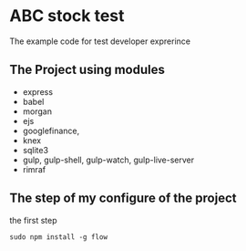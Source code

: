 # ABC stock test
The example code for test developer exprerince

## The Project using modules
- express
- babel
- morgan
- ejs
- googlefinance,
- knex 
- sqlite3
- gulp, gulp-shell, gulp-watch, gulp-live-server
- rimraf

## The step of my configure of the project
the first step
```
sudo npm install -g flow
```
	

